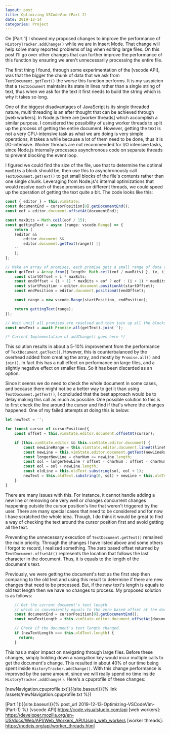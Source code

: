 ```yaml
---
layout: post
title: Optimizing VSCodeVim (Part 2)
date: 2019-12-14
categories: Project
---
```


On [Part 1] I showed my proposed changes to improve the performance of `HistoryTracker.addChange()` while we are in Insert Mode. That change will help solve many reported problems of lag when editing large files. On this post I'll go over other changes that can further improve the performance of this function by ensuring we aren't unnecessarily processing the entire file.

The first thing I found, through some experimentation of the [vscode API], was that the bigger the chunk of data that we ask from `TextDocument.getText()` the worse this function performs. It is my suspicion that a `TextDocument` maintains its state in lines rather than a single string of text, thus when we ask for the text it first needs to build the string which is why it takes so long. 
 
One of the biggest disadvantages of JavaScript is its single threaded nature, multi threading is an after thought that can be achieved through [web workers]. In Node.js there
are [worker threads] which accomplish a similar purpose. I considered the possibility of using worker threads to split up the process of getting the entire document. However, getting the text is not a very CPU-intensive task as what we are doing is very simple operations, it takes a while because a lot of them need to be done, thus it is I/O-intensive. Worker threads are not recommended for I/O intensive tasks, since Node.js internally processes asynchronous code on separate threads to prevent blocking the event loop.

I figured we could find the size of the file, use that to determine the optimal `maxBits` a block should be, then use this to asynchronously call `TextDocument.getText()` to get small blocks of the file's contents rather than one single chunk. Leveraging from Node.js's internal optimizations that would resolve each of these promises on different threads, we could speed up the operation of getting the text quite a bit. The code looks like this:

```ts
const { editor } = this.vimState;
const documentEnd = cursorPosition[0].getDocumentEnd();
const eof = editor.document.offsetAt(documentEnd);

const maxBits = Math.ceil(eof / 15);
const gettingText = async (range: vscode.Range) => {
    return (
    (editor &&
        editor.document &&
        editor.document.getText(range)) ||
    ''
    );
};

// Make an array of promises, each promise gets a small range of data determined by the maxBits.
const getText = Array.from({ length: Math.ceil(eof / maxBits) }, (v, i) => {
    const startOffset = i * maxBits;
    const endOffset = (i + 1) * maxBits > eof ? eof : (i + 1) * maxBits;
    const startPosition = editor.document.positionAt(startOffset);
    const endPosition = editor.document.positionAt(endOffset);

    const range = new vscode.Range(startPosition, endPosition);

    return gettingText(range);
});

// Wait until all promises are resolved and then join up all the blocks.
const newText = await Promise.all(getText).join('');

/* Current Implementation of addChange() goes here */
```

This solution results in about a 5-10% improvement from the performance of `TextDocument.getText()`. However, this is counterbalanced by the overhead added from creating the array, and mostly by `Promise.all()` and `join()`. In fact this has a null effect on performance on large files, and a slightly negative effect on smaller files. So it has been discarded as an option.

Since it seems we do need to check the whole document in some cases, and because there might not be a better way to get it than using `TextDocument.getText()`, I concluded that the best approach would be to delay making this call as much as possible. One possible solution to this is to first check the line around the cursor and find if that's where the changes happened. One of my failed attempts at doing this is below:

```ts
let newText = '';

for (const cursor of cursorPosition){
    const offset = this.vimState.editor.document.offsetAt(cursor);

    if (this.vimState.editor && this.vimState.editor.document) {
        const newLineRange = this.vimState.editor.document.lineAt(lineNum).rangeIncludingLineBreak;
        const newLine = this.vimState.editor.document.getText(newLineRange);
        const longerNewLine = charNum <= newLine.length;
        const sol = longerNewLine ? offset - charNum : offset - charNum + 1;
        const eol = sol + newLine.length;
        const oldLine = this.oldText.substring(sol, eol + 1);
        newText = this.oldText.substring(0, sol) + newLine + this.oldText.substring(eol);
    }
}
```

There are many issues with this. For instance, it cannot handle adding a new line or removing one very well or changes concurrent changes happening outside the cursor position's line that weren't triggered by the user. There are many special cases that need to be considered and for now I have scratched the whole idea. Though, I do think it would be great to find a way of checking the text around the cursor position first and avoid getting all the text.

Preventing the unnecessary execution of `TextDocument.getText()` remained the main priority. Through the changes I have listed above and some others I forgot to record, I realized something. The zero based offset returned by `TextDocument.offsetAt()` represents the location that follows the last character in the document. Thus, it is equals to the length of the document's text. 

Previously, we were getting the document's text as the first step then comparing to the old text and using this result to determine if there are new changes that need to be processed. But, if the new text's length is equals to old text length then we have no changes to process. My proposed solution is as follows:

```ts
    // Get the current document's text length
    // which is conveniently equals to the zero based offset at the document's end.
    const documentEnd = cursorPosition[0].getDocumentEnd();
    const newTextLength = this.vimState.editor.document.offsetAt(documentEnd);

    // Check if the document's text length changed.
    if (newTextLength === this.oldText.length) {
      return;
    }
```

This has a major impact on navigating through large files. Before these changes, simply holding down a navigation key would incur multiple calls to get the document's change. This resulted in about 40% of our time being spent inside `HistoryTracker.addChange()`. With this change performance is improved by the same amount, since we will really spend no time inside `HistoryTracker.addChange()`. Here's a cpuprofile of these changes:

[newNavigation.cpuprofile.txt]({{site.baseurl}}{% link /assets/newNavigation.cpuprofile.txt %})


[Part 1]:{{site.baseurl}}{% post_url 2019-12-13-Optimizing-VSCodeVim-(Part-1) %}
[vscode API]:https://code.visualstudio.com/api
[web workers]: https://developer.mozilla.org/en-US/docs/Web/API/Web_Workers_API/Using_web_workers
[worker threads]: https://nodejs.org/api/worker_threads.html